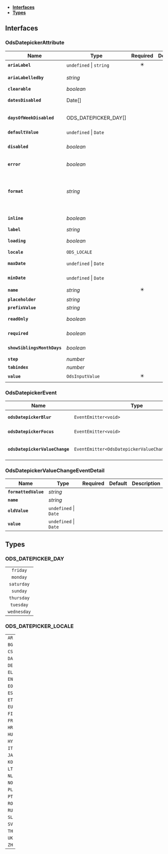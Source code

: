 * [**Interfaces**](#interfaces)
* [**Types**](#types)

## Interfaces

### OdsDatepickerAttribute
|Name | Type | Required | Default | Description|
|---|---|:---:|---|---|
|**`ariaLabel`** | `undefined` \| `string` | ✴️ |  | |
|**`ariaLabelledby`** | _string_ |  |  | ID of the element that labels the input|
|**`clearable`** | _boolean_ |  |  | Ability to clear the input value|
|**`datesDisabled`** | Date[] |  |  | Defines the Datepicker's disabled dates|
|**`daysOfWeekDisabled`** | ODS_DATEPICKER_DAY[] |  |  | Defines the Datepicker's disabled days of the week (monday, tuesday...)|
|**`defaultValue`** | `undefined` \| `Date` |  |  | Default value of the input|
|**`disabled`** | _boolean_ |  |  | Defines if the Datepicker should be disabled or not (lower opacity and not interactable)|
|**`error`** | _boolean_ |  |  | Defines if the Datepicker should display an error message|
|**`format`** | _string_ |  |  | Defines which format the Datepicker should be applying (supported formats: https://mymth.github.io/vanillajs-datepicker/#/date-string+format?id=date-format)|
|**`inline`** | _boolean_ |  |  | Defines if the Datepicker should be displayed inline or not|
|**`label`** | _string_ |  |  | Label of the input field|
|**`loading`** | _boolean_ |  |  | Indicates if the input is in loading state or not|
|**`locale`** | `ODS_LOCALE` |  |  | Defines the locale to use|
|**`maxDate`** | `undefined` \| `Date` |  |  | Defines the Datepicker's maximum selectable date|
|**`minDate`** | `undefined` \| `Date` |  |  | Defines the Datepicker's minimum selectable date|
|**`name`** | _string_ | ✴️ |  | Name of the input field|
|**`placeholder`** | _string_ |  |  | Placeholder text for the input|
|**`prefixValue`** | _string_ |  |  | Text before the input value|
|**`readOnly`** | _boolean_ |  |  | Indicates if the input is read-only or not|
|**`required`** | _boolean_ |  |  | Indicates if the input is required or not|
|**`showSiblingsMonthDays`** | _boolean_ |  |  | Defines if the Datepicker should display others month days|
|**`step`** | _number_ |  |  | Step value for the input|
|**`tabindex`** | _number_ |  |  | Tabindex for the input|
|**`value`** | `OdsInputValue` | ✴️ |  | Value of the input field|

### OdsDatepickerEvent
|Name | Type | Required | Default | Description|
|---|---|:---:|---|---|
|**`odsDatepickerBlur`** | `EventEmitter<void>` | ✴️ |  | Triggered on blur|
|**`odsDatepickerFocus`** | `EventEmitter<void>` | ✴️ |  | Triggered on focus|
|**`odsDatepickerValueChange`** | `EventEmitter<OdsDatepickerValueChangeEventDetail>` | ✴️ |  | Triggered on value change|

### OdsDatepickerValueChangeEventDetail
|Name | Type | Required | Default | Description|
|---|---|:---:|---|---|
|**`formattedValue`** | _string_ |  |  | |
|**`name`** | _string_ |  |  | |
|**`oldValue`** | `undefined` \| `Date` |  |  | |
|**`value`** | `undefined` \| `Date` |  |  | |

## Types

### ODS_DATEPICKER_DAY
|  |
|:---:|
| `friday` |
| `monday` |
| `saturday` |
| `sunday` |
| `thursday` |
| `tuesday` |
| `wednesday` |

### ODS_DATEPICKER_LOCALE
|  |
|:---:|
| `AR` |
| `BG` |
| `CS` |
| `DA` |
| `DE` |
| `EL` |
| `EN` |
| `EO` |
| `ES` |
| `ET` |
| `EU` |
| `FI` |
| `FR` |
| `HR` |
| `HU` |
| `HY` |
| `IT` |
| `JA` |
| `KO` |
| `LT` |
| `NL` |
| `NO` |
| `PL` |
| `PT` |
| `RO` |
| `RU` |
| `SL` |
| `SV` |
| `TH` |
| `UK` |
| `ZH` |